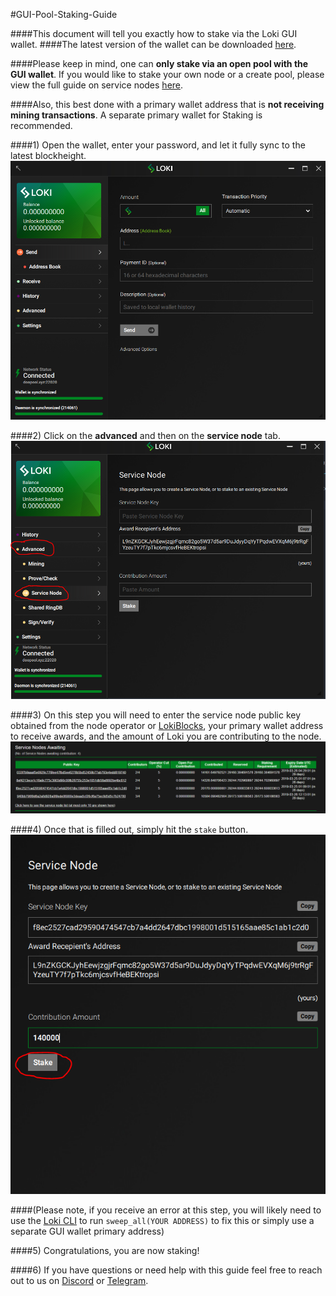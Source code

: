 #GUI-Pool-Staking-Guide

####This document will tell you exactly how to stake via the Loki GUI wallet.
####The latest version of the wallet can be downloaded [here](https://github.com/loki-project/loki-gui/releases).

####Please keep in mind, one can **only stake via an open pool with the GUI wallet**. If you would like to stake your own node or a create pool, please view the full guide on service nodes [here](https://loki-project.github.io/loki-docs/ServiceNodes/SNFullGuide/).

####Also, this best done with a primary wallet address that is **not receiving mining transactions**. A separate primary wallet for Staking is recommended.

####1) Open the wallet, enter your password, and let it fully sync to the latest blockheight.
![Open-Wallet-Fully-sync](https://github.com/Meditations1/loki-docs/blob/master/docs/assets/images/GUI_Stake_Step1.PNG)

####2) Click on the **advanced** and then on the **service node** tab.
![Click-service-node-tab](https://github.com/Meditations1/loki-docs/blob/master/docs/assets/images/GUI_Stake_Step2.PNG)

####3) On this step you will need to enter the service node public key obtained from the node operator or [LokiBlocks](https://lokiblocks.com/service_nodes), your primary wallet address to receive awards, and the amount of Loki you are contributing to the node.
![Loki-blocks-SN-List](https://github.com/Meditations1/loki-docs/blob/master/docs/assets/images/Loki_blocks_SN_list.PNG)

####4) Once that is filled out, simply hit the `stake` button.
![Staking-step](https://github.com/Meditations1/loki-docs/blob/master/docs/assets/images/GUI_Stake_Step3.PNG)

####(Please note, if you receive an error at this step, you will likely need to use the [Loki CLI](https://github.com/loki-project/loki/releases) to run `sweep_all(YOUR ADDRESS)` to fix this or simply use a separate GUI wallet primary address)

####5) Congratulations, you are now staking!

####6) If you have questions or need help with this guide feel free to reach out to us on [Discord](https://discordapp.com/invite/67GXfD6) or [Telegram](https://t.me/LokiCommunity).
